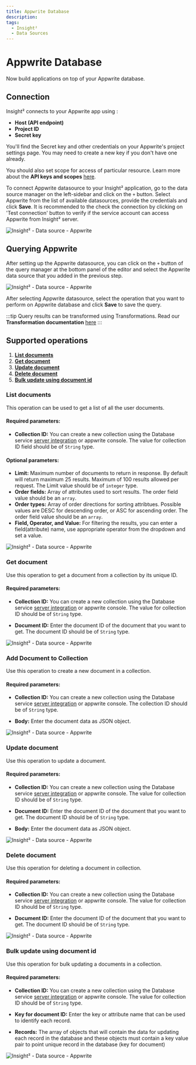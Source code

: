 ```yaml
---
title: Appwrite Database
description:
tags:
  - Insight²
  - Data Sources
---
```


# Appwrite Database

Now build applications on top of your Appwrite database.

## Connection

Insight² connects to your Appwrite app using :
- **Host (API endpoint)**
- **Project ID**
- **Secret key**

You'll find the Secret key and other credentials on your Appwrite's project settings page. You may need to create a new key if you don't have one already.


You should also set scope for access of particular resource. Learn more about the **API keys and scopes** [here](https://appwrite.io/docs/keys).


To connect Appwrite datasource to your Insight² application, go to the data source manager on the left-sidebar and click on the `+` button. Select Appwrite from the list of available datasources, provide the credentials and click **Save**. It is recommended to the check the connection by clicking on 'Test connection' button to verify if the service account can access Appwrite from Insight² server.



![Insight² - Data source - Appwrite](/_images/insight2/datasource-reference/appwrite/appwrite-init_in2.gif)



## Querying Appwrite

After setting up the Appwrite datasource, you can click on the `+` button of the query manager at the bottom panel of the editor and select the Appwrite data source that you added in the previous step.



![Insight² - Data source - Appwrite](/_images/insight2/datasource-reference/appwrite/appwrite-query_in2.gif)



After selecting Appwrite datasource, select the operation that you want to perform on Appwrite database and click **Save** to save the query.

:::tip
Query results can be transformed using Transformations. Read our **Transformation documentation** [here](/insight2/tutorial/transformations/)
:::

## Supported operations

1.  **[List documents](#list-documents)**
2.  **[Get document](#get-document)**
3.  **[Update document](#update-document)**
4.  **[Delete document](#delete-document)**
5.  **[Bulk update using document id](#bulk-update-using-document-id)**

### List documents

This operation can be used to get a list of all the user documents.

#### Required parameters:

- **Collection ID:** You can create a new collection using the Database service [server integration](https://appwrite.io/docs/server/database#createCollection) or appwrite console. The value for collection ID field should be of `String` type.

#### Optional parameters:

- **Limit:** Maximum number of documents to return in response. By default will return maximum 25 results. Maximum of 100 results allowed per request. The Limit value should be of `integer` type.
- **Order fields:** Array of attributes used to sort results. The order field value should be an `array`.
- **Order types:** Array of order directions for sorting attribtues. Possible values are DESC for descending order, or ASC for ascending order. The order field value should be an `array`.
- **Field, Operator, and Value:** For filtering the results, you can enter a field(attribute) name, use appropriate operator from the dropdown and set a value.



![Insight² - Data source - Appwrite](/_images/insight2/datasource-reference/appwrite/appwrite_list.png)


### Get document

Use this operation to get a document from a collection by its unique ID.

#### Required parameters:

- **Collection ID:** You can create a new collection using the Database service [server integration](https://appwrite.io/docs/server/database#createCollection) or appwrite console. The value for collection ID should be of `String` type.

- **Document ID:** Enter the document ID of the document that you want to get. The document ID should be of `String` type.



![Insight² - Data source - Appwrite](/_images/insight2/datasource-reference/appwrite/appwrite_get.png)



### Add Document to Collection

Use this operation to create a new document in a collection.

#### Required parameters:

- **Collection ID:** You can create a new collection using the Database service [server integration](https://appwrite.io/docs/server/database#createCollection) or appwrite console. The collection ID should be of `String` type.

- **Body:** Enter the document data as JSON object.



![Insight² - Data source - Appwrite](/_images/insight2/datasource-reference/appwrite/appwrite_add.png)



### Update document

Use this operation to update a document.

#### Required parameters:

- **Collection ID:** You can create a new collection using the Database service [server integration](https://appwrite.io/docs/server/database#createCollection) or appwrite console. The value for collection ID should be of `String` type.

- **Document ID:** Enter the document ID of the document that you want to get. The document ID should be of `String` type.

- **Body:** Enter the document data as JSON object.



![Insight² - Data source - Appwrite](/_images/insight2/datasource-reference/appwrite/appwrite_update.png)



### Delete document

Use this operation for deleting a document in collection.

#### Required parameters:

- **Collection ID:** You can create a new collection using the Database service [server integration](https://appwrite.io/docs/server/database#createCollection) or appwrite console. The value for collection ID should be of `String` type.

- **Document ID:** Enter the document ID of the document that you want to get. The document ID should be of `String` type.



![Insight² - Data source - Appwrite](/_images/insight2/datasource-reference/appwrite/appwrite_delete.png)



### Bulk update using document id

Use this operation for bulk updating a documents in a collection.

#### Required parameters:

- **Collection ID:** You can create a new collection using the Database service [server integration](https://appwrite.io/docs/server/database#createCollection) or appwrite console. The value for collection ID should be of `String` type.

- **Key for document ID:**  Enter the key or attribute name that can be used to identify each record.

- **Records:** The array of objects that will contain the data for updating each record in the database
and these objects must contain a key value pair to point unique record in the database (key for document)



![Insight² - Data source - Appwrite](/_images/insight2/datasource-reference/appwrite/appwrite_bulk.png)

